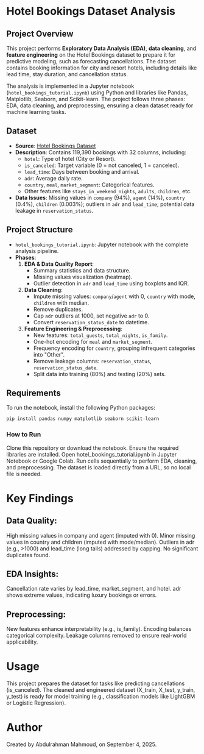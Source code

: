 # Hotel Bookings Dataset Analysis

## Project Overview
This project performs **Exploratory Data Analysis (EDA)**, **data cleaning**, and **feature engineering** on the Hotel Bookings dataset to prepare it for predictive modeling, such as forecasting cancellations. The dataset contains booking information for city and resort hotels, including details like lead time, stay duration, and cancellation status.

The analysis is implemented in a Jupyter notebook (`hotel_bookings_tutorial.ipynb`) using Python and libraries like Pandas, Matplotlib, Seaborn, and Scikit-learn. The project follows three phases: EDA, data cleaning, and preprocessing, ensuring a clean dataset ready for machine learning tasks.

## Dataset
- **Source**: [Hotel Bookings Dataset](https://raw.githubusercontent.com/MaxJoas/hotel_bookings/main/hotel_bookings.csv)
- **Description**: Contains 119,390 bookings with 32 columns, including:
  - `hotel`: Type of hotel (City or Resort).
  - `is_canceled`: Target variable (0 = not canceled, 1 = canceled).
  - `lead_time`: Days between booking and arrival.
  - `adr`: Average daily rate.
  - `country`, `meal`, `market_segment`: Categorical features.
  - Other features like `stays_in_weekend_nights`, `adults`, `children`, etc.
- **Data Issues**: Missing values in `company` (94%), `agent` (14%), `country` (0.4%), `children` (0.003%); outliers in `adr` and `lead_time`; potential data leakage in `reservation_status`.

## Project Structure
- `hotel_bookings_tutorial.ipynb`: Jupyter notebook with the complete analysis pipeline.
- **Phases**:
  1. **EDA & Data Quality Report**:
     - Summary statistics and data structure.
     - Missing values visualization (heatmap).
     - Outlier detection in `adr` and `lead_time` using boxplots and IQR.
  2. **Data Cleaning**:
     - Impute missing values: `company`/`agent` with 0, `country` with mode, `children` with median.
     - Remove duplicates.
     - Cap `adr` outliers at 1000, set negative `adr` to 0.
     - Convert `reservation_status_date` to datetime.
  3. **Feature Engineering & Preprocessing**:
     - New features: `total_guests`, `total_nights`, `is_family`.
     - One-hot encoding for `meal` and `market_segment`.
     - Frequency encoding for `country`, grouping infrequent categories into "Other".
     - Remove leakage columns: `reservation_status`, `reservation_status_date`.
     - Split data into training (80%) and testing (20%) sets.

## Requirements
To run the notebook, install the following Python packages:
```bash
pip install pandas numpy matplotlib seaborn scikit-learn
```
### How to Run

Clone this repository or download the notebook.
Ensure the required libraries are installed.
Open hotel_bookings_tutorial.ipynb in Jupyter Notebook or Google Colab.
Run cells sequentially to perform EDA, cleaning, and preprocessing.
The dataset is loaded directly from a URL, so no local file is needed.

# Key Findings

## Data Quality:
High missing values in company and agent (imputed with 0).
Minor missing values in country and children (imputed with mode/median).
Outliers in adr (e.g., >1000) and lead_time (long tails) addressed by capping.
No significant duplicates found.


## EDA Insights:
Cancellation rate varies by lead_time, market_segment, and hotel.
adr shows extreme values, indicating luxury bookings or errors.


## Preprocessing:
New features enhance interpretability (e.g., is_family).
Encoding balances categorical complexity.
Leakage columns removed to ensure real-world applicability.



# Usage
This project prepares the dataset for tasks like predicting cancellations (is_canceled). The cleaned and engineered dataset (X_train, X_test, y_train, y_test) is ready for model training (e.g., classification models like LightGBM or Logistic Regression).


# Author
Created by Abdulrahman Mahmoud, on September 4, 2025.
